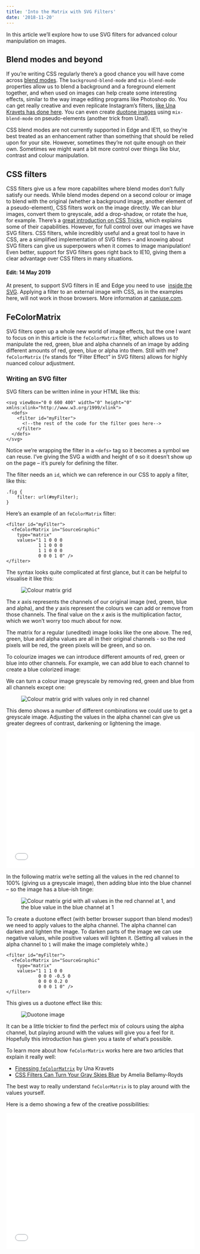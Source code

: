 ```yaml
---
title: 'Into the Matrix with SVG Filters'
date: '2018-11-20'
---
```


In this article we’ll explore how to use SVG filters for advanced colour manipulation on images.

## Blend modes and beyond

If you’re writing CSS regularly there’s a good chance you will have come across [blend modes](https://developer.mozilla.org/en-US/docs/Web/CSS/blend-mode). The `background-blend-mode` and `mix-blend-mode` properties allow us to blend a background and a foreground element together, and when used on images can help create some interesting effects, similar to the way image editing programs like Photoshop do. You can get really creative and even replicate Instagram’s filters, [like Una Kravets has done here](https://una.im/CSSgram/). You can even create [duotone images](https://jmperezperez.com/duotone-using-css-blend-modes/) using `mix-blend-mode` on pseudo-elements (another trick from Una!).

CSS blend modes are not currently supported in Edge and IE11, so they’re best treated as an enhancement rather than something that should be relied upon for your site. However, sometimes they’re not quite enough on their own. Sometimes we might want a bit more control over things like blur, contrast and colour manipulation.

## CSS filters

CSS filters give us a few more capabilites where blend modes don’t fully satisfy our needs. While blend modes depend on a second colour or image to blend with the original (whether a background image, another element of a pseudo-element), CSS filters work on the image directly. We can blur images, convert them to greyscale, add a drop-shadow, or rotate the hue, for example. There’s a [great introduction on CSS Tricks](https://css-tricks.com/almanac/properties/f/filter/), which explains some of their capabilities. However, for full control over our images we have SVG filters. CSS filters, while incredibly useful and a great tool to have in CSS, are a simplified implementation of SVG filters – and knowing about SVG filters can give us superpowers when it comes to image manipulation! Even better, support for SVG filters goes right back to IE10, giving them a clear advantage over CSS filters in many situations.

<aside>
  <h4>Edit: <time datetime="2019-05-14">14 May 2019</time></h4>
  <p>At present, to support SVG filters in IE and Edge you need to use <code><image></code> <a href="https://stackoverflow.com/questions/22003865/svg-filter-on-html-img-in-ie10">inside the SVG</a>. Applying a filter to an external image with CSS, as in the examples here, will not work in those browsers. More information at <a href="https://caniuse.com/#search=svg%20filter">caniuse.com</a>.</p>
</aside>

## FeColorMatrix

SVG filters open up a whole new world of image effects, but the one I want to focus on in this article is the `feColorMatrix` filter, which allows us to manipulate the red, green, blue and alpha channels of an image by adding different amounts of red, green, blue or alpha into them. Still with me? `feColorMatrix` (`fe` stands for “Filter Effect” in SVG filters) allows for highly nuanced colour adjustment.

### Writing an SVG filter

SVG filters can be written inline in your HTML like this:

```
<svg viewBox="0 0 600 400" width="0" height="0" xmlns:xlink="http://www.w3.org/1999/xlink">
  <defs>
    <filter id="myFilter">
      <!--the rest of the code for the filter goes here-->
    </filter>
  </defs>
</svg>
```

Notice we’re wrapping the filter in a `<defs>` tag so it becomes a symbol we can reuse. I’ve giving the SVG a width and height of `0` so it doesn’t show up on the page – it’s purely for defining the filter.

The filter needs an `id`, which we can reference in our CSS to apply a filter, like this:

```
.fig {
	filter: url(#myFilter);
}
```

Here’s an example of an `feColorMatrix` filter:

```
<filter id="myFilter">
  <feColorMatrix in="SourceGraphic"
    type="matrix"
    values="1 1 0 0 0
            1 1 0 0 0
            1 1 0 0 0
            0 0 0 1 0" />
</filter>
```

The syntax looks quite complicated at first glance, but it can be helpful to visualise it like this:

<figure>
  <img src="svg-filters_01b-01.png" alt="Colour matrix grid">
</figure>

The _x_ axis represents the channels of our original image (red, green, blue and alpha), and the _y_ axis represent the colours we can add or remove from those channels. The final value on the _x_ axis is the multiplication factor, which we won’t worry too much about for now.

The matrix for a regular (unedited) image looks like the one above. The red, green, blue and alpha values are all in their original channels - so the red pixels will be red, the green pixels will be green, and so on.

To colourize images we can introduce different amounts of red, green or blue into other channels. For example, we can add blue to each channel to create a blue colorized image:

We can turn a colour image greyscale by removing red, green and blue from all channels except one:

<figure>
  <img src="svg-filter_02-01.png" alt="Colour matrix grid with values only in red channel">
</figure>

This demo shows a number of different combinations we could use to get a greyscale image. Adjusting the values in the alpha channel can give us greater degrees of contrast, darkening or lightening the image.

<iframe height='365' scrolling='no' title='SVG filter greyscale' src='//codepen.io/michellebarker/embed/RqZqQJ/?height=265&theme-id=0&default-tab=result' frameborder='no' allowtransparency='true' allowfullscreen='true' style='width: 100%;'>See the Pen <a href='https://codepen.io/michellebarker/pen/RqZqQJ/'>SVG filter greyscale</a> by Michelle Barker (<a href='https://codepen.io/michellebarker'>@michellebarker</a>) on <a href='https://codepen.io'>CodePen</a>.
</iframe>

In the following matrix we’re setting all the values in the red channel to 100% (giving us a greyscale image), then adding blue into the blue channel – so the image has a blue-ish tinge:

<figure>
  <img src="svg-filters_03-01.png" alt="Colour matrix grid with all values in the red channel at 1, and the blue value in the blue channel at 1">
</figure>

To create a duotone effect (with better browser support than blend modes!) we need to apply values to the alpha channel. The alpha channel can darken and lighten the image. To darken parts of the image we can use negative values, while positive values will lighten it. (Setting all values in the alpha channel to `1` will make the image completely white.)

```
<filter id="myFilter">
  <feColorMatrix in="SourceGraphic"
    type="matrix"
    values="1 1 1 0 0
		    0 0 0 -0.5 0
		    0 0 0 0.2 0
		    0 0 0 1 0" />
</filter>
```

This gives us a duotone effect like this:

<figure>
  <img src="svg-filters_duotone.jpg" alt="Duotone image">
</figure>

It can be a little trickier to find the perfect mix of colours using the alpha channel, but playing around with the values will give you a feel for it. Hopefully this introduction has given you a taste of what’s possible.

To learn more about how `feColorMatrix` works here are two articles that explain it really well:

- [Finessing `feColorMatrix`](https://alistapart.com/article/finessing-fecolormatrix) by Una Kravets
- [CSS Filters Can Turn Your Gray Skies Blue](https://css-tricks.com/color-filters-can-turn-your-gray-skies-blue/) by Amelia Bellamy-Royds

The best way to really understand `feColorMatrix` is to play around with the values yourself.

Here is a demo showing a few of the creative possibilities:

<iframe height='365' scrolling='no' title='SVG filter feColorMatrix' src='//codepen.io/michellebarker/embed/mQBRRX/?height=265&theme-id=0&default-tab=result' frameborder='no' allowtransparency='true' allowfullscreen='true' style='width: 100%;'>See the Pen <a href='https://codepen.io/michellebarker/pen/mQBRRX/'>SVG filter feColorMatrix</a> by Michelle Barker (<a href='https://codepen.io/michellebarker'>@michellebarker</a>) on <a href='https://codepen.io'>CodePen</a>.
</iframe>
